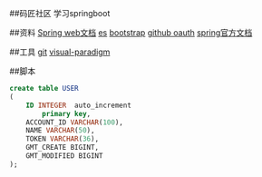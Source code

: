 ##码匠社区 学习springboot

##资料
[Spring web文档](https://spring.io/guides/gs/serving-web-content/)
[es](https://elasticsearch.cn/explore)
[bootstrap](https://v3.bootcss.com/getting-started/)
[github oauth](https://developer.github.com/apps/building-oauth-apps/)
[spring官方文档](https://docs.spring.io/spring-boot/docs/2.0.0.RC1/reference/htmlsingle/#boot-features-embedded-database-support)

##工具
[git](https://git-scm.com/download)
[visual-paradigm](https://www.visual-paradigm.com)

##脚本
```sql
create table USER
(
	ID INTEGER  auto_increment
		primary key,
	ACCOUNT_ID VARCHAR(100),
	NAME VARCHAR(50),
	TOKEN VARCHAR(36),
	GMT_CREATE BIGINT,
	GMT_MODIFIED BIGINT
);


``` 